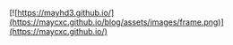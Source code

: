 [![https://mayhd3.github.io/](https://maycxc.github.io/blog/assets/images/frame.png)](https://maycxc.github.io/)
